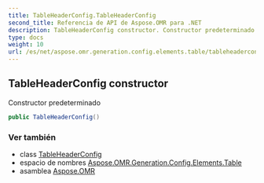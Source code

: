 ```yaml
---
title: TableHeaderConfig.TableHeaderConfig
second_title: Referencia de API de Aspose.OMR para .NET
description: TableHeaderConfig constructor. Constructor predeterminado
type: docs
weight: 10
url: /es/net/aspose.omr.generation.config.elements.table/tableheaderconfig/tableheaderconfig/
---
```

## TableHeaderConfig constructor

Constructor predeterminado

```csharp
public TableHeaderConfig()
```

### Ver también

* class [TableHeaderConfig](../)
* espacio de nombres [Aspose.OMR.Generation.Config.Elements.Table](../../tableheaderconfig/)
* asamblea [Aspose.OMR](../../../)


